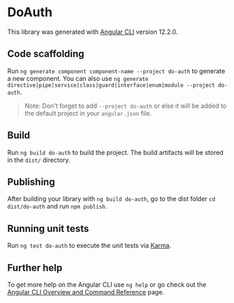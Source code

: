 # DoAuth

This library was generated with [Angular CLI](https://github.com/angular/angular-cli) version 12.2.0.

## Code scaffolding

Run `ng generate component component-name --project do-auth` to generate a new component. You can also use `ng generate directive|pipe|service|class|guard|interface|enum|module --project do-auth`.
> Note: Don't forget to add `--project do-auth` or else it will be added to the default project in your `angular.json` file. 

## Build

Run `ng build do-auth` to build the project. The build artifacts will be stored in the `dist/` directory.

## Publishing

After building your library with `ng build do-auth`, go to the dist folder `cd dist/do-auth` and run `npm publish`.

## Running unit tests

Run `ng test do-auth` to execute the unit tests via [Karma](https://karma-runner.github.io).

## Further help

To get more help on the Angular CLI use `ng help` or go check out the [Angular CLI Overview and Command Reference](https://angular.io/cli) page.
